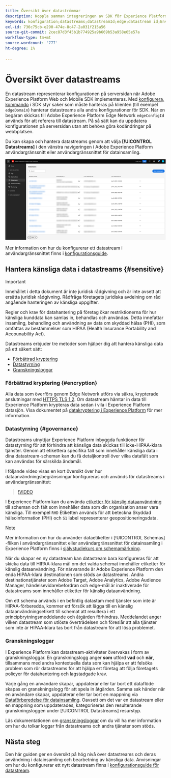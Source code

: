```yaml
---
title: Översikt över dataströmmar
description: Koppla samman integreringen av SDK för Experience Platform på klientsidan med Adobe-produkter och tredjepartsdestinationer.
keywords: konfiguration;datastreams;datastreamId;edge;datastream id;Environment Settings;edgeConfigId;identity;id sync enabled;ID Sync Container ID;Sandbox;Streaming Inlet;Event Dataset;target;client code;Property Token;Target Environment ID;Cookie Destination;url Destinations;Analytics Settings Blockreport suite;Data Prep för datainsamling;Data Prep;Mapper;XDM Mapper;Mapper on Edge;
exl-id: 736c75cb-e290-474e-8c47-2a031f215a56
source-git-commit: 2cec87d3f45b1b774925a9b669b53a958e65e57a
workflow-type: tm+mt
source-wordcount: '777'
ht-degree: 1%

---
```


# Översikt över datastreams

En datastream representerar konfigurationen på serversidan när Adobe Experience Platform Web och Mobile SDK implementeras. Med [konfigurera, kommando](../fundamentals/configuring-the-sdk.md) i SDK styr saker som måste hanteras på klienten (till exempel `edgeDomain`) hanterar datastreams alla andra konfigurationer för SDK. När en begäran skickas till Adobe Experience Platform Edge Network `edgeConfigId` används för att referera till datastream. På så sätt kan du uppdatera konfigurationen på serversidan utan att behöva göra kodändringar på webbplatsen.

Du kan skapa och hantera datastreams genom att välja **[!UICONTROL Datastreams]** i den vänstra navigeringen i Adobe Experience Platform användargränssnitt eller användargränssnittet för datainsamling.

![Fliken Datastreams i användargränssnittet](../assets/datastreams/overview/datastreams-tab.png)

Mer information om hur du konfigurerar ett datastream i användargränssnittet finns i [konfigurationsguide](./configure.md).

## Hantera känsliga data i datastreams {#sensitive}

>[!IMPORTANT]
>
>Innehållet i detta dokument är inte juridisk rådgivning och är inte avsett att ersätta juridisk rådgivning. Rådfråga företagets juridiska avdelning om råd angående hanteringen av känsliga uppgifter.

Regler och krav för datahantering på företag ökar restriktionerna för hur känsliga kunddata kan samlas in, behandlas och användas. Detta innefattar insamling, behandling och användning av data om skyddad hälsa (PHI), som omfattas av bestämmelser som HIPAA (Health Insurance Portability and Accounability Act).

Datastreams erbjuder tre metoder som hjälper dig att hantera känsliga data på ett säkert sätt:

* [Förbättrad kryptering](#encryption)
* [Datastyrning](#governance)
* [Granskningsloggar](#audit-logs)

### Förbättrad kryptering {#encryption}

Alla data som överförs genom Edge Network utförs via säkra, krypterade anslutningar med [HTTPS TLS 1.2](https://datatracker.ietf.org/doc/html/rfc5246). Om datastream hämtar in data till Experience Platform krypteras data sedan i vila i Experience Platform datasjön. Visa dokumentet på [datakryptering i Experience Platform](../../landing/governance-privacy-security/encryption.md) för mer information.

### Datastyrning {#governance}

Datastreams utnyttjar Experience Platform inbyggda funktioner för datastyrning för att förhindra att känsliga data skickas till icke-HIPAA-klara tjänster. Genom att etikettera specifika fält som innehåller känsliga data i dina datastream-scheman kan du få detaljkontroll över vilka datafält som kan användas för särskilda ändamål.

I följande video visas en kort översikt över hur dataanvändningsbegränsningar konfigureras och används för datastreams i användargränssnittet:

>[!VIDEO](https://video.tv.adobe.com/v/3409588/?quality=12&learn=on&speedcontrol=on)

I Experience Platform kan du använda [etiketter för känslig dataanvändning](../../data-governance/labels/reference.md#sensitive) till scheman och fält som innehåller data som din organisation anser vara känsliga. Till exempel `RHD` Etiketten används för att beteckna Skyddad hälsoinformation (PHI) och `S1` label representerar geopositioneringsdata.

>[!NOTE]
>
>Mer information om hur du använder dataetiketter i [!UICONTROL Schemas] -fliken i användargränssnittet eller användargränssnittet för datainsamling i Experience Platform finns i [självstudiekurs om schemamärkning](../../xdm/tutorials/labels.md).

När du skapar en ny datastream kan datastream bara konfigureras för att skicka data till HIPAA-klara mål om det valda schemat innehåller etiketter för känslig dataanvändning. För närvarande är Adobe Experience Platform den enda HIPAA-klara destinationen som stöds av datastreams. Andra destinationstjänster som Adobe Target, Adobe Analytics, Adobe Audience Manager, händelsevidarebefordran och edge-mål är inaktiverade för datastreams som innehåller etiketter för känslig dataanvändning.

Om ett schema används i en befintlig datastam med tjänster som inte är HIPAA-förberedda, kommer ett försök att lägga till en känslig dataanvändningsetikett till schemat att resultera i ett principbrytningsmeddelande och åtgärden förhindras. Meddelandet anger vilken datastream som utlöste överträdelsen och föreslår att alla tjänster som inte är HIPAA-klara tas bort från datastream för att lösa problemet.

### Granskningsloggar

I Experience Platform kan datastream-aktiviteter övervakas i form av granskningsloggar. En granskningslogg anger **som** utförd **vad** och **när**, tillsammans med andra kontextuella data som kan hjälpa er att felsöka problem som rör datastreams för att hjälpa ert företag att följa företagets policyer för datahantering och lagstadgade krav.

Varje gång en användare skapar, uppdaterar eller tar bort ett dataflöde skapas en granskningslogg för att spela in åtgärden. Samma sak händer när en användare skapar, uppdaterar eller tar bort en mappning via [Dataförberedelse för datainsamling](./data-prep.md). Oavsett om det var en datastream eller en mappning som uppdaterades, kategoriseras den resulterande granskningsloggen under [!UICONTROL Datastreams] resurstyp.

Läs dokumentationen om [granskningsloggar](../../landing/governance-privacy-security/audit-logs/overview.md) om du vill ha mer information om hur du tolkar loggar från datastreams och andra tjänster som stöds.

## Nästa steg

Den här guiden ger en översikt på hög nivå över datastreams och deras användning i datainsamling och bearbetning av känsliga data. Anvisningar om hur du konfigurerar ett nytt datastream finns i [konfigurationsguide för datastream](./configure.md).
